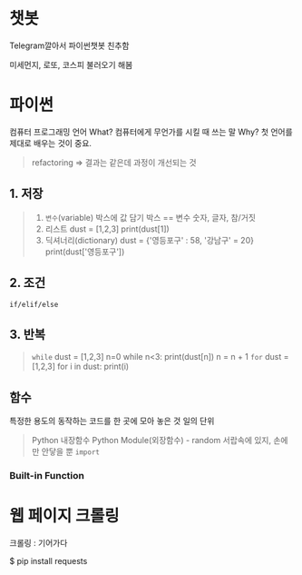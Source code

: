 # 챗봇
Telegram깔아서 파이썬챗봇 친추함

미세먼지, 로또, 코스피 불러오기 해봄


# 파이썬
컴퓨터 프로그래밍 언어
What? 컴퓨터에게 무언가를 시킬 때 쓰는 말
Why? 
첫 언어를 제대로 배우는 것이 중요.

> refactoring => 결과는 같은데 과정이 개선되는 것

## 1. 저장
>1) `변수`(variable)
박스에 값 담기
박스 == 변수
숫자, 글자, 참/거짓
>2) 리스트
dust = [1,2,3]
print(dust[1])
>3) 딕셔너리(dictionary)
dust = {'영등포구' : 58, '강남구' = 20}
print(dust['영등포구'])
## 2. 조건
`if/elif/else`
## 3. 반복
> `while`
dust = [1,2,3]
n=0
while n<3:
  print(dust[n])
  n = n + 1
> `for`
dust = [1,2,3]
for i in dust:
  print(i)

## 함수
특정한 용도의 동작하는 코드를 한 곳에 모아 놓은 것
일의 단위
>Python 내장함수
>Python Module(외장함수) - random
	서랍속에 있지, 손에만 안닿을 뿐
	`import`
### Built-in Function

# 웹 페이지 크롤링
크롤링 : 기어가다

$ pip install requests